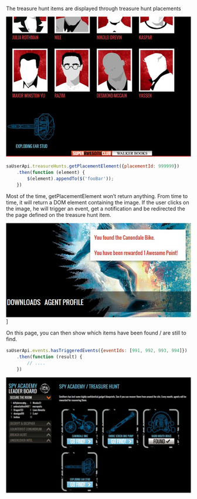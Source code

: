 The treasure hunt items are displayed through treasure hunt placements

![](https://raw.githubusercontent.com/SuperAwesomeLTD/sa-club-documentation/develop/docs/img/treasure-hunt.png "Treasure Hunt Example")

```javascript
saUserApi.treasureHunts.getPlacementElement({placementId: 999999})
	.then(function (element) {
		$(element).appendTo($('fooBar'));
	})
```

Most of the time, getPlacementElement won’t return anything. From time to time, it will return a DOM element containing the image. If the user clicks on the image, he will trigger an event, get a notification and be redirected the the page defined on the treasure hunt item.

![](https://raw.githubusercontent.com/SuperAwesomeLTD/sa-club-documentation/develop/docs/img/treasure-hunt-found-example.png "Treasure Hunt Found Example")]

On this page, you can then show which items have been found / are still to find.

```javascript
saUserApi.events.hasTriggeredEvents({eventIds: [991, 992, 993, 994]})
	.then(function (result) {
		// ....
	})
```

![](https://raw.githubusercontent.com/SuperAwesomeLTD/sa-club-documentation/develop/docs/img/triggered-events.png "User Treasure Hunt List Example")
